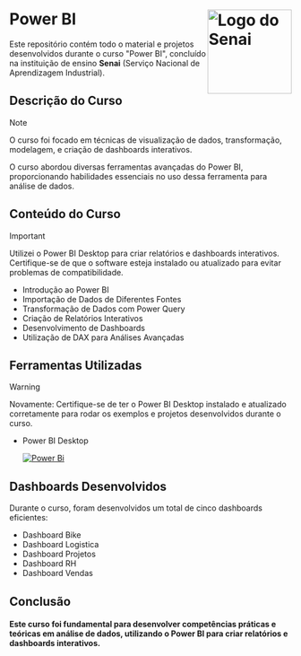 # Power BI <a href="https://sp.senai.br" target="_blank"><img src="https://upload.wikimedia.org/wikipedia/commons/thumb/8/8c/SENAI_S%C3%A3o_Paulo_logo.png/1200px-SENAI_S%C3%A3o_Paulo_logo.png" alt="Logo do Senai" width="150" align="right"/></a>

Este repositório contém todo o material e projetos desenvolvidos durante o curso "Power BI", concluído na instituição de ensino **Senai** (Serviço Nacional de Aprendizagem Industrial).

## Descrição do Curso

> [!NOTE]
> O curso foi focado em técnicas de visualização de dados, transformação, modelagem, e criação de dashboards interativos.

O curso abordou diversas ferramentas avançadas do Power BI, proporcionando habilidades essenciais no uso dessa ferramenta para análise de dados.

## Conteúdo do Curso

> [!IMPORTANT]
> Utilizei o Power BI Desktop para criar relatórios e dashboards interativos. Certifique-se de que o software esteja instalado ou atualizado para evitar problemas de compatibilidade.

- Introdução ao Power BI
- Importação de Dados de Diferentes Fontes
- Transformação de Dados com Power Query
- Criação de Relatórios Interativos
- Desenvolvimento de Dashboards
- Utilização de DAX para Análises Avançadas

## Ferramentas Utilizadas

> [!WARNING]
> Novamente: Certifique-se de ter o Power BI Desktop instalado e atualizado corretamente para rodar os exemplos e projetos desenvolvidos durante o curso.

- Power BI Desktop
  
  [![Power Bi](https://img.shields.io/badge/power_bi-F2C811?style=for-the-badge&logo=powerbi&logoColor=black)](https://powerbi.microsoft.com/)

## Dashboards Desenvolvidos

Durante o curso, foram desenvolvidos um total de cinco dashboards eficientes:

- Dashboard Bike
- Dashboard Logistica
- Dashboard Projetos
- Dashboard RH
- Dashboard Vendas

## Conclusão

#### Este curso foi fundamental para desenvolver competências práticas e teóricas em análise de dados, utilizando o Power BI para criar relatórios e dashboards interativos.
